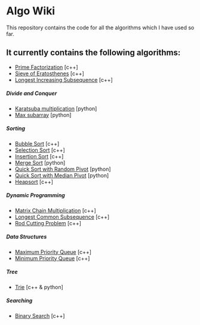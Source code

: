 # Algo Wiki
This repository contains the code for all the algorithms which I have used so far.


It currently contains the following algorithms:
------------------------------------------------------------

- [Prime Factorization](https://github.com/shan18/Algo-Wiki/blob/master/Prime%20Factorization.cpp) [c++]
- [Sieve of Eratosthenes](https://github.com/shan18/Algo-Wiki/blob/master/Sieve%20of%20Eratosthenes.cpp) [c++]
- [Longest Increasing Subsequence](https://github.com/shan18/Algo-Wiki/blob/master/Longest%20Increasing%20Subsequence.cpp) [c++]


##### Divide and Conquer

- [Karatsuba multiplication](https://github.com/shan18/Algo-Wiki/blob/master/Divide%20and%20Conquer/Karatsuba%20Multiplication.py) [python]
- [Max subarray](https://github.com/shan18/Algo-Wiki/blob/master/Divide%20and%20Conquer/Maximum%20Subarray.py) [python]


##### Sorting

- [Bubble Sort](https://github.com/shan18/Algo-Wiki/blob/master/Sorting/Bubble%20Sort.cpp) [c++]
- [Selection Sort](https://github.com/shan18/Algo-Wiki/blob/master/Sorting/Selection%20Sort.cpp) [c++]
- [Insertion Sort](https://github.com/shan18/Algo-Wiki/blob/master/Sorting/Insertion%20Sort.cpp) [c++]
- [Merge Sort](https://github.com/shan18/Algo-Wiki/blob/master/Sorting/Merge%20Sort.py) [python]
- [Quick Sort with Random Pivot](https://github.com/shan18/Algo-Wiki/blob/master/Sorting/Quick%20Sort%20with%20Random%20Pivot.py) [python]
- [Quick Sort with Median Pivot](https://github.com/shan18/Algo-Wiki/blob/master/Sorting/Quick%20Sort%20with%20Median%20Pivot.py) [python]
- [Heapsort](https://github.com/shan18/Algo-Wiki/blob/master/Sorting/Heapsort.cpp) [c++]


##### Dynamic Programming

- [Matrix Chain Multiplication](https://github.com/shan18/Algo-Wiki/blob/master/Dynamic%20Programming/Matrix%20Chain%20Multiplication.cpp) [c++]
- [Longest Common Subsequence](https://github.com/shan18/Algo-Wiki/blob/master/Dynamic%20Programming/Longest%20Common%20Subsequence.cpp) [c++]
- [Rod Cutting Problem](https://github.com/shan18/Algo-Wiki/blob/master/Dynamic%20Programming/rod_cutting.cpp) [c++]


##### Data Structures

- [Maximum Priority Queue](https://github.com/shan18/Algo-Wiki/blob/master/Data%20Structures/Maximum%20Priority%20Queue.cpp) [c++]
- [Minimum Priority Queue](https://github.com/shan18/Algo-Wiki/blob/master/Data%20Structures/Minimum%20Priority%20Queue.cpp) [c++]


##### Tree

- [Trie](https://github.com/shan18/Algo-Wiki/tree/master/Data%20Structures/Tree) [c++ & python]


##### Searching

- [Binary Search](https://github.com/shan18/Algo-Wiki/blob/master/Searching/Binary%20Search.cpp) [c++]
